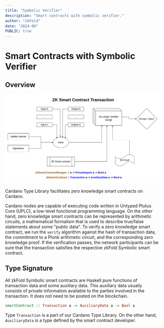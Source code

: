 ```yaml
---
title: "Symbolic Verifier"
description: "Smart contracts with symbolic verifier."
author: "zkFold"
date: "2024-09"
PUBLIC: true
---
```


# Smart Contracts with Symbolic Verifier

## Overview

![](zk-smart-contract-tx.png "A diagram illustrating the Symbolic Verifier script (Plutus)")

Cardano Type Library facilitates zero knowledge smart contracts on Cardano.

Cardano nodes are capable of executing code written in Untyped Plutus Core (UPLC), a low-level functional programming language. On the other hand, zero knowledge smart contracts can be represented by arithmetic circuits, a mathematical formalism that is used to describe true/false statements about some "public data". To verify a zero knowledge smart contract, we run the `verify` algorithm against the hash of transaction data, the commitment to a Plonk arithmetic circuit, and the corresponding zero knowledge proof. If the verification passes, the network participants can be sure that the transaction satisfies the respective zkFold Symbolic smart contract.

## Type Signature 

All zkFold Symbolic smart contracts are Haskell pure functions of transaction data and some auxiliary data. This auxiliary data usually consists of private information available to the parties involved in the transaction. It does not need to be posted on the blockchain.

```Haskell
smartContract :: Transaction a -> AuxiliaryData a -> Bool a
```

Type `Transaction` is a part of our Cardano Type Library. On the other hand, `AuxiliaryData` is a type defined by the smart contract developer.